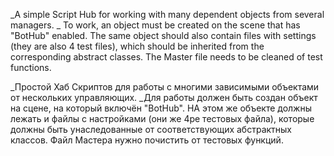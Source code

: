 _A simple Script Hub for working with many dependent objects from several managers.
_ To work, an object must be created on the scene that has "BotHub" enabled. The same object should also contain files with settings (they are also 4 test files), which should be inherited from the corresponding abstract classes. The Master file needs to be cleaned of test functions.

_Простой Хаб Скриптов для работы с многими зависимыми объектами от нескольких управляющих.
_Для работы должен быть создан объект на сцене, на который включён "BotHub". НА этом же объекте должны лежать и файлы с настройками (они же 4ре тестовых файла), которые должны быть унаследованные от соответствующих абстрактных классов.  Файл Мастера нужно почистить от тестовых функций.

